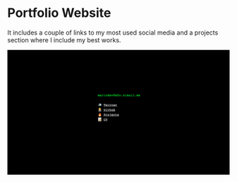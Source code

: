 # Portfolio Website
It includes a couple of links to my most used social media and a projects section where I include my best works.

<!-- Add image from folder -->
![Main Page](/resources/main_page.png)
